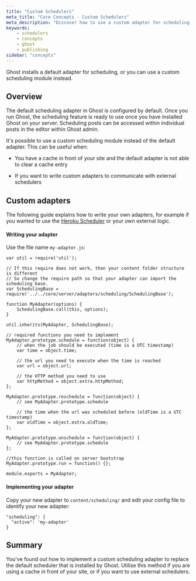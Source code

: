 ```yaml
---
title: "Custom Schedulers"
meta_title: "Core Concepts - Custom Schedulers"
meta_description: "Discover how to use a custom adapter for scheduling content on your Ghost publication ⏰"
keywords:
    - schedulers
    - concepts 
    - ghost
    - publishing
sidebar: "concepts"
---
```


Ghost installs a default adapter for scheduling, or you can use a custom scheduling module instead.

## Overview

The default scheduling adapter in Ghost is configured by default. Once you run Ghost, the scheduling feature is ready to use once you have installed Ghost on your server. Scheduling posts can be accessed within individual posts in the editor within Ghost admin.

It's possible to use a custom scheduling module instead of the default adapter. This can be useful when: 

* You have a cache in front of your site and the default adapter is not able to clear a cache entry

* If you want to write custom adapters to communicate with external schedulers

## Custom adapters

The following guide explains how to write your own adapters, for example if you wanted to use the [Heroku Scheduler](https://elements.heroku.com/addons/scheduler/) or your own external logic. 

#### Writing your adapter

Use the file name `my-adapter.js`: 

```
var util = require('util');

// If this require does not work, then your content folder structure is different
// So change the require path so that your adapter can import the scheduling base.
var SchedulingBase = require('../../core/server/adapters/scheduling/SchedulingBase');

function MyAdapter(options) {
    SchedulingBase.call(this, options);
}

util.inherits(MyAdapter, SchedulingBase);

// required functions you need to implement
MyAdapter.prototype.schedule = function(object) {
    // when the job should be executed (time is a UTC timestamp)
    var time = object.time;

    // the url you need to execute when the time is reached
    var url = object.url;

    // the HTTP method you need to use
    var httpMethod = object.extra.httpMethod;
};

MyAdapter.prototype.reschedule = function(object) {
    // see MyAdapter.prototype.schedule

    // the time when the url was scheduled before (oldTime is a UTC timestamp)
    var oldTime = object.extra.oldTime;
};

MyAdapter.prototype.unschedule = function(object) {
    // see MyAdapter.prototype.schedule
};

//this function is called on server bootstrap
MyAdapter.prototype.run = function() {};

module.exports = MyAdapter;
```

#### Implementing your adapter

Copy your new adapter to `content/scheduling/` and edit your config file to identify your new adapter: 

```
"scheduling": {
  "active": 'my-adapter'
}
```


## Summary
You've found out how to implement a custom scheduling adapter to replace the default scheduler that is installed by Ghost. Utilise this method if you are using a cache in front of your site, or if you want to use external schedulers.


